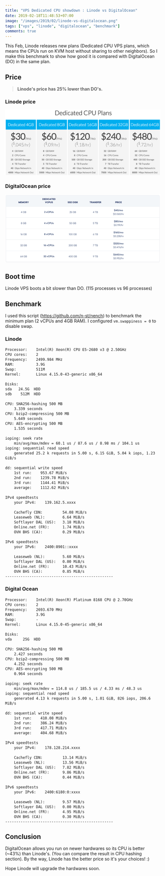 ```yaml
---
title: "VPS Dedicated CPU showdown : Linode vs DigitalOcean"
date: 2019-02-18T11:48:53+07:00
image: "/images/2019/02/linode-vs-digitalocean.png"
tags: ["vps", "linode", "digitalocean", "benchmark"]
comments: true
---
```


This Feb, Linode releases new plans (Dedicated CPU VPS plans, which means the CPUs run on KVM host without sharing to other neighbors). So I make this benchmark to show how good it is compared with DigitalOcean (DO) in the same plan.

## Price

> **Linode's price has 25% lower than DO's.**

### Linode price

![linode dedicated cpu price](/images/2019/02/linode-pricing.png)

### DigitalOcean price

![digitalocean dedicated cpu price](/images/2019/02/do-pricing.png)

## Boot time

Linode VPS boots a bit slower than DO. (115 processes vs 96 processes)

## Benchmark

I used this script (https://github.com/n-st/nench) to benchmark the minimum plan (2 vCPUs and 4GB RAM). I configured `vm.swappiness = 0` to disable swap.

### Linode

```
Processor:    Intel(R) Xeon(R) CPU E5-2680 v3 @ 2.50GHz
CPU cores:    2
Frequency:    2499.984 MHz
RAM:          3.9G
Swap:         511M
Kernel:       Linux 4.15.0-43-generic x86_64

Disks:
sda   24.5G  HDD
sdb    512M  HDD

CPU: SHA256-hashing 500 MB
    3.339 seconds
CPU: bzip2-compressing 500 MB
    5.649 seconds
CPU: AES-encrypting 500 MB
    1.535 seconds

ioping: seek rate
    min/avg/max/mdev = 60.1 us / 87.6 us / 8.98 ms / 104.1 us
ioping: sequential read speed
    generated 25.2 k requests in 5.00 s, 6.15 GiB, 5.04 k iops, 1.23 GiB/s

dd: sequential write speed
    1st run:    953.67 MiB/s
    2nd run:    1239.78 MiB/s
    3rd run:    1144.41 MiB/s
    average:    1112.62 MiB/s

IPv4 speedtests
    your IPv4:    139.162.5.xxxx

    Cachefly CDN:         54.08 MiB/s
    Leaseweb (NL):        6.64 MiB/s
    Softlayer DAL (US):   3.18 MiB/s
    Online.net (FR):      1.74 MiB/s
    OVH BHS (CA):         0.29 MiB/s

IPv6 speedtests
    your IPv6:    2400:8901::xxxx

    Leaseweb (NL):        5.60 MiB/s
    Softlayer DAL (US):   0.00 MiB/s
    Online.net (FR):      10.43 MiB/s
    OVH BHS (CA):         0.85 MiB/s
-------------------------------------------------
```

### Digital Ocean

```
Processor:    Intel(R) Xeon(R) Platinum 8168 CPU @ 2.70GHz
CPU cores:    2
Frequency:    2693.670 MHz
RAM:          3.9G
Swap:         -
Kernel:       Linux 4.15.0-45-generic x86_64

Disks:
vda     25G  HDD

CPU: SHA256-hashing 500 MB
    2.427 seconds
CPU: bzip2-compressing 500 MB
    4.252 seconds
CPU: AES-encrypting 500 MB
    0.964 seconds

ioping: seek rate
    min/avg/max/mdev = 114.8 us / 185.5 us / 4.33 ms / 48.3 us
ioping: sequential read speed
    generated 4.13 k requests in 5.00 s, 1.01 GiB, 826 iops, 206.6 MiB/s

dd: sequential write speed
    1st run:    410.08 MiB/s
    2nd run:    386.24 MiB/s
    3rd run:    417.71 MiB/s
    average:    404.68 MiB/s

IPv4 speedtests
    your IPv4:    178.128.214.xxxx

    Cachefly CDN:         13.14 MiB/s
    Leaseweb (NL):        13.56 MiB/s
    Softlayer DAL (US):   7.82 MiB/s
    Online.net (FR):      9.86 MiB/s
    OVH BHS (CA):         0.44 MiB/s

IPv6 speedtests
    your IPv6:    2400:6180:0:xxxx

    Leaseweb (NL):        9.57 MiB/s
    Softlayer DAL (US):   0.00 MiB/s
    Online.net (FR):      4.95 MiB/s
    OVH BHS (CA):         0.30 MiB/s
-------------------------------------------------
```

## Conclusion

DigitalOcean allows you run on newer hardwares so its CPU is better (~43%) than Linode's. (You can compare the result in CPU hashing section). By the way, Linode has the better price so it's your choices! :)

Hope Linode will upgrade the hardwares soon.
